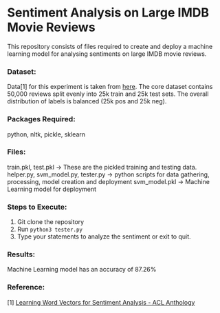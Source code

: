 # Sentiment Analysis on Large IMDB Movie Reviews

This repository consists of files required to create and deploy a machine learning model for analysing sentiments on large IMDB movie reviews.

### Dataset:
Data[1] for this experiment is taken from [here](http://ai.stanford.edu/~amaas/data/sentiment/).
The core dataset contains 50,000 reviews split evenly into 25k train and 25k test sets. The overall distribution of labels is balanced (25k pos and 25k neg).

### Packages Required:
python, nltk, pickle, sklearn

### Files:
train.pkl, test.pkl -> These are the pickled training and testing data.  
helper.py, svm_model.py, tester.py -> python scripts for data gathering, processing, model creation and deployment
svm_model.pkl -> Machine Learning model for deployment

### Steps to Execute:
1. Git clone the repository
2. Run ```python3 tester.py```
3. Type your statements to analyze the sentiment or exit to quit.

### Results:


Machine Learning model has an accuracy of 87.26%



### Reference:
[1] [Learning Word Vectors for Sentiment Analysis - ACL Anthology](https://www.aclweb.org/anthology/P11-1015/)
